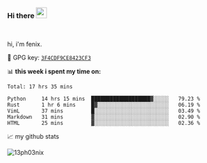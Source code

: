 ### Hi there <img src="https://media.giphy.com/media/hvRJCLFzcasrR4ia7z/giphy.gif" width="25px">

<br />

hi, i'm fenix.

:key: GPG key: [`3F4CDF9CE8423CF3`](https://github.com/13ph03nix.gpg)


📊 **this week i spent my time on:**
<!--START_SECTION:waka-->
```text
Total: 17 hrs 35 mins

Python     14 hrs 15 mins  ███████████████████▓░░░░░   79.23 % 
Rust       1 hr 6 mins     █▓░░░░░░░░░░░░░░░░░░░░░░░   06.19 % 
VimL       37 mins         █░░░░░░░░░░░░░░░░░░░░░░░░   03.49 % 
Markdown   31 mins         ▓░░░░░░░░░░░░░░░░░░░░░░░░   02.90 % 
HTML       25 mins         ▓░░░░░░░░░░░░░░░░░░░░░░░░   02.36 % 
```
<!--END_SECTION:waka-->


📈 my github stats

<a>
<img align="center" src="https://github-readme-stats.vercel.app/api?username=13ph03nix&show_icons=true&hide=stars&include_all_commits=true&theme=blueberry" alt="13ph03nix" />
</a>
